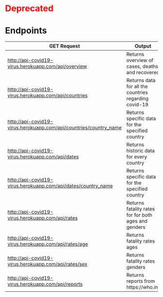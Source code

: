 <h1><span style="color:red;">Deprecated</span></h1>
<h1>Endpoints</h1>
<table>
    <thead>
        <tr>
            <th>GET Request</th>
            <th>Output</th>
        </tr>
    </thead>
    <tbody>
        <tr>
            <td><a href="http://api-covid19-virus.herokuapp.com/api/overview"
                    rel="nofollow">http://api-covid19-virus.herokuapp.com/api/overview</a></td>
            <td>Returns overview of cases, deaths and recovered</td>
        </tr>
        <tr>
            <td><a href="http://api-covid19-virus.herokuapp.com/api/countries"
                    rel="nofollow">http://api-covid19-virus.herokuapp.com/api/countries</a></td>
            <td>Returns data for all the countries regarding covid-19</td>
        </tr>
        <tr>
            <td><a href="http://api-covid19-virus.herokuapp.com/api/countries/new%20zealand"
                    rel="nofollow">http://api-covid19-virus.herokuapp.com/api/countries/country_name</a>
            </td>
            <td>Returns specific data for the specified country</td>
        </tr>
        <tr>
            <td><a href="http://api-covid19-virus.herokuapp.com/api/dates"
                    rel="nofollow">http://api-covid19-virus.herokuapp.com/api/dates</a></td>
            <td>Returns historic data for every country</td>
        </tr>
        <tr>
            <td><a href="http://api-covid19-virus.herokuapp.com/api/dates/new%20zealand"
                    rel="nofollow">http://api-covid19-virus.herokuapp.com/api/dates/country_name</a></td>
            <td>Returns specific data for the specified country</td>
        </tr>
        <tr>
            <td><a href="http://api-covid19-virus.herokuapp.com/api/rates"
                    rel="nofollow">http://api-covid19-virus.herokuapp.com/api/rates</a></td>
            <td>Returns fatality rates for for both ages and genders</td>
        </tr>
        <tr>
            <td><a href="http://api-covid19-virus.herokuapp.com/api/rates/age"
                    rel="nofollow">http://api-covid19-virus.herokuapp.com/api/rates/age</a></td>
            <td>Returns fatality rates ages</td>
        </tr>
        <tr>
            <td><a href="http://api-covid19-virus.herokuapp.com/api/rates/sex"
                    rel="nofollow">http://api-covid19-virus.herokuapp.com/api/rates/sex</a></td>
            <td>Returns fatality rates genders</td>
        </tr>
        <tr>
            <td><a href="http://api-covid19-virus.herokuapp.com/api/reports"
                    rel="nofollow">http://api-covid19-virus.herokuapp.com/api/reports</a></td>
            <td>Returns reports from https://who.int</td>
        </tr>
    </tbody>
</table>
